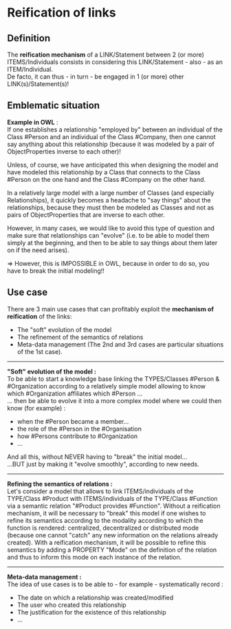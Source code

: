 Reification of links
==

Definition
-
The __reification mechanism__ of a LINK/Statement between 2 (or more) ITEMS/Individuals consists in considering this LINK/Statement - also - as an ITEM/Individual.   
De facto, it can thus - in turn - be engaged in 1 (or more) other LINK(s)/Statement(s)!

Emblematic situation
-
__Example in OWL__ :   
If one establishes a relationship "employed by" between an individual of the Class #Person and an individual of the Class #Company, then one cannot say anything about this relationship (because it was modeled by a pair of ObjectProperties inverse to each other)!   

Unless, of course, we have anticipated this when designing the model and have modeled this relationship by a Class that connects to the Class #Person on the one hand and the Class #Company on the other hand.   

In a relatively large model with a large number of Classes (and especially Relationships), it quickly becomes a headache to "say things" about the relationships, because they must then be modeled as Classes and not as pairs of ObjectProperties that are inverse to each other.

However, in many cases, we would like to avoid this type of question and make sure that relationships can "evolve" (i.e. to be able to model them simply at the beginning, and then to be able to say things about them later on if the need arises).

=> However, this is IMPOSSIBLE in OWL, because in order to do so, you have to break the initial modeling!!

Use case
-
There are 3 main use cases that can profitably exploit the __mechanism of reification__ of the links:
* The "soft" evolution of the model
* The refinement of the semantics of relations
* Meta-data management
(The 2nd and 3rd cases are particular situations of the 1st case).

------------
__"Soft" evolution of the model :__    
To be able to start a knowledge base linking the TYPES/Classes #Person & #Organization according to a relatively simple model allowing to know which #Organization affiliates which #Person ...   
... then be able to evolve it into a more complex model where we could then know (for example) :
   - when the #Person became a member...
   - the role of the #Person in the #Organisation
   - how #Persons contribute to #Organization 
   - ...
   
   And all this, without NEVER having to "break" the initial model...    
   ...BUT just by making it "evolve smoothly", according to new needs.  

------------
__Refining the semantics of relations :__  
Let's consider a model that allows to link ITEMS/individuals of the TYPE/Class #Product with ITEMS/individuals of the TYPE/Class #Function via a semantic relation "#Product provides #Function". 
Without a reification mechanism, it will be necessary to "break" this model if one wishes to refine its semantics according to the modality according to which the function is rendered: centralized, decentralized or distributed mode (because one cannot "catch" any new information on the relations already created).
With a reification mechanism, it will be possible to refine this semantics by adding a PROPERTY "Mode" on the definition of the relation and thus to inform this mode on each instance of the relation. 

------------
__Meta-data management :__   
The idea of use cases is to be able to - for example - systematically record :
* The date on which a relationship was created/modified
* The user who created this relationship
* The justification for the existence of this relationship 
* ...


